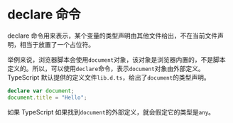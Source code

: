 # declare 命令

declare 命令用来表示，某个变量的类型声明由其他文件给出，不在当前文件声明，相当于放置了一个占位符。

举例来说，浏览器脚本会使用`document`对象，该对象是浏览器内置的，不是脚本定义的。所以，可以使用`declare`命令，表示`document`对象由外部定义。TypeScript 默认提供的定义文件`lib.d.ts`，给出了`document`的类型声明。

```typescript
declare var document;  
document.title = "Hello"; 
```

如果 TypeScript 如果找到`document`的外部定义，就会假定它的类型是`any`。